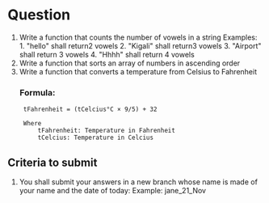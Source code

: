 # Question
1. Write a function that counts the number of vowels in a string
    Examples:
        1. "hello" shall return2 vowels
        2. "Kigali" shall return3 vowels
        3. "Airport" shall return 3 vowels
        4. "Hhhh" shall return 4 vowels
2. Write a function that sorts an array of numbers in ascending order
3. Write a function that converts a temperature from Celsius to Fahrenheit
    ### Formula:
        tFahrenheit = (tCelcius°C × 9/5) + 32
        
        Where 
            tFahrenheit: Temperature in Fahrenheit
            tCelcius: Temperature in Celcius 

## Criteria to submit
1. You shall submit your answers in a new branch whose name is made of your name and the date of today:
    Example: 
        jane_21_Nov